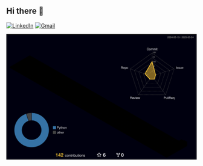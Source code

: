 ## Hi there 👋

<!--
**Seanjie250/Seanjie250** is a ✨ _special_ ✨ repository because its `README.md` (this file) appears on your GitHub profile.

Here are some ideas to get you started:

- 🔭 I’m currently working on ...
- 🌱 I’m currently learning ...
- 👯 I’m looking to collaborate on ...
- 🤔 I’m looking for help with ...
- 💬 Ask me about ...
- 📫 How to reach me: ...
- 😄 Pronouns: ...
- ⚡ Fun fact: ...
-->

[![LinkedIn](https://img.shields.io/badge/LinkedIn-blue?logo=linkedin)]([https://linkedin.com/in/zhengjiesun](https://www.linkedin.com/in/zhengjie-sun-669992318/))
[![Gmail](https://img.shields.io/badge/Gmail-red?logo=gmail)](mailto:zhengjie1sun@gmail.com)

![3D Contributions](./profile-3d-contrib/profile-night-rainbow.svg)


